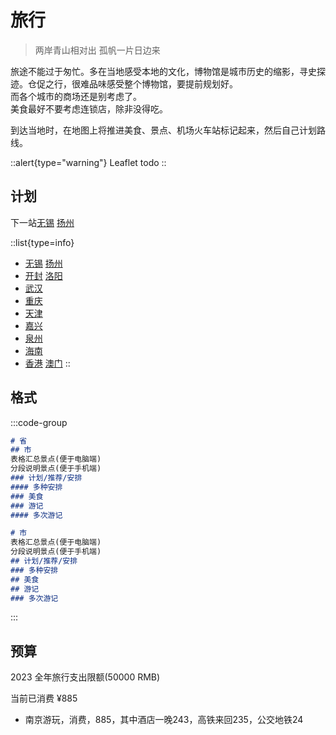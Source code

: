 # 旅行

> 两岸青山相对出 孤帆一片日边来

旅途不能过于匆忙。多在当地感受本地的文化，博物馆是城市历史的缩影，寻史探迹。仓促之行，很难品味感受整个博物馆，要提前规划好。  
而各个城市的商场还是别考虑了。  
美食最好不要考虑连锁店，除非没得吃。

到达当地时，在地图上将推进美食、景点、机场火车站标记起来，然后自己计划路线。

::alert{type="warning"}
Leaflet todo
::

## 计划

下一站[无锡](/china/jiangsu#无锡) [扬州](/china/jiangsu#扬州)

::list{type=info}

- [无锡](/china/jiangsu#无锡) [扬州](/china/jiangsu#扬州)
- [开封](/china/henan#开封) [洛阳](/china/henan#洛阳)
- [武汉](/china/hubei#武汉)
- [重庆](/china/chongqing)
- [天津](/china/tianjin)
- [嘉兴](/china/zhejiang#嘉兴)
- [泉州](/china/fujian#泉州)
- [海南](/china/hainan)
- [香港](/china/hongkong) [澳门](/china/macao)
::

## 格式

:::code-group

```markdown [写法/省]
# 省
## 市
表格汇总景点(便于电脑端)  
分段说明景点(便于手机端)
### 计划/推荐/安排
#### 多种安排
### 美食
### 游记
#### 多次游记
```

```markdown [写法/市]
# 市
表格汇总景点(便于电脑端)  
分段说明景点(便于手机端)
## 计划/推荐/安排
### 多种安排
## 美食
## 游记
### 多次游记
```

:::

## 预算

2023 全年旅行支出限额(50000 RMB)

当前已消费 ¥885

- 南京游玩，消费，885，其中酒店一晚243，高铁来回235，公交地铁24
